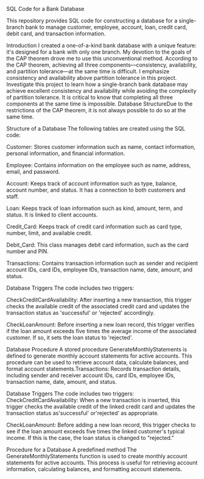 SQL Code for a Bank Database

This repository provides SQL code for constructing a database for a single-branch bank to manage customer, employee, account, loan, credit card, debit card, and transaction information.

Introduction
I created a one-of-a-kind bank database with a unique feature: it's designed for a bank with only one branch. My devotion to the goals of the CAP theorem drove me to use this unconventional method. According to the CAP theorem, achieving all three components—consistency, availability, and partition tolerance—at the same time is difficult. I emphasize consistency and availability above partition tolerance in this project. Investigate this project to learn how a single-branch bank database may achieve excellent consistency and availability while avoiding the complexity of partition tolerance. It is critical to know that completing all three components at the same time is impossible.
Database StructureDue to the restrictions of the CAP theorem, it is not always possible to do so at the same time.

Structure of a Database
The following tables are created using the SQL code:

Customer: Stores customer information such as name, contact information, personal information, and financial information.

Employee: Contains information on the employee such as name, address, email, and password.

Account: Keeps track of account information such as type, balance, account number, and status. It has a connection to both customers and staff.

Loan: Keeps track of loan information such as kind, amount, term, and status. It is linked to client accounts.

Credit_Card: Keeps track of credit card information such as card type, number, limit, and available credit.

Debit_Card: This class manages debit card information, such as the card number and PIN.

Transactions: Contains transaction information such as sender and recipient account IDs, card IDs, employee IDs, transaction name, date, amount, and status.

Database Triggers
The code includes two triggers:

CheckCreditCardAvailability: After inserting a new transaction, this trigger checks the available credit of the associated credit card and updates the transaction status as 'successful' or 'rejected' accordingly.

CheckLoanAmount: Before inserting a new loan record, this trigger verifies if the loan amount exceeds five times the average income of the associated customer. If so, it sets the loan status to 'rejected'.

Database Procedure
A stored procedure GenerateMonthlyStatements is defined to generate monthly account statements for active accounts. This procedure can be used to retrieve account data, calculate balances, and format account statements.Transactions: Records transaction details, including sender and receiver account IDs, card IDs, employee IDs, transaction name, date, amount, and status.

Database Triggers
The code includes two triggers:
CheckCreditCardAvailability: When a new transaction is inserted, this trigger checks the available credit of the linked credit card and updates the transaction status as'successful' or'rejected' as appropriate.

CheckLoanAmount: Before adding a new loan record, this trigger checks to see if the loan amount exceeds five times the linked customer's typical income. If this is the case, the loan status is changed to "rejected."

Procedure for a Database
A predefined method The GenerateMonthlyStatements function is used to create monthly account statements for active accounts. This process is useful for retrieving account information, calculating balances, and formatting account statements.
